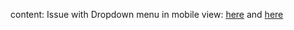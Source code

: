 content: 
Issue with Dropdown menu in mobile view: [here](https://stackoverflow.com/questions/60373789/react-bootstrap-dropdown-on-hover) and [here](https://github.com/reactstrap/reactstrap/issues/1249)